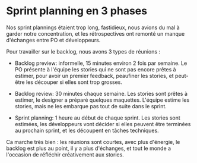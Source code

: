 # Sprint planning en 3 phases

Nos sprint plannings étaient trop long, fastidieux, nous avions du mal à garder notre concentration, et les rétrospectives ont remonté un manque d'échanges entre PO et développeurs.

Pour travailler sur le backlog, nous avons 3 types de réunions :

- Backlog preview: informelle, 15 minutes environ 2 fois par semaine. Le PO présente à l'équipe les stories qui ne sont pas encore prêtes à estimer, pour avoir un premier feedback, peaufiner les stories, et peut-être les découper si elles sont trop grosses.

- Backlog review: 30 minutes chaque semaine. Les stories sont prêtes à estimer, le designer a préparé quelques maquettes. L'équipe estime les stories, mais ne les embarque pas tout de suite dans le sprint.

- Sprint planning: 1 heure au début de chaque sprint. Les stories sont estimées, les développeurs vont décider si elles peuvent être terminées au prochain sprint, et les découpent en tâches techniques.

Ca marche très bien : les réunions sont courtes, avec plus d'énergie, le backlog est plus au point, il y a plus d'échanges, et tout le monde a l'occasion de réfléchir créativement aux stories.
